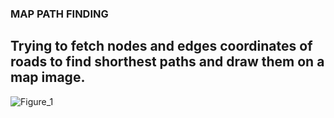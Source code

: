 ### MAP PATH FINDING

## Trying to fetch nodes and edges coordinates of roads to find shorthest paths and draw them on a map image.
![Figure_1](https://user-images.githubusercontent.com/74115190/186536248-e16bb108-55a2-41fe-ae93-ab62b6dabbbe.png)

